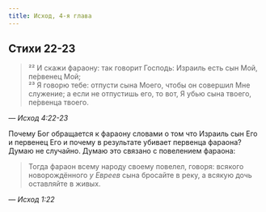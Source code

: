 ```yaml
---
title: Исход, 4-я глава
---
```


## Стихи 22-23

> ²² И скажи фараону: так говорит Господь: Израиль есть сын Мой, пе́рвенец Мой;  
> ²³ Я говорю тебе: отпусти сына Моего, чтобы он совершил Мне служение; а если не отпустишь его, то вот, Я убью сына твоего, пе́рвенца твоего.

— <cite>Исход&nbsp;4:22-23</cite>

Почему Бог обращается к фараону словами о том что Израиль сын Его и первенец Его и почему в результате убивает первенца фараона?
Думаю не случайно. Думаю это связано с повелением фараона:

> Тогда фараон всему народу своему повелел, говоря: всякого новорождённого _у Евреев_ сына бросайте в реку, а всякую дочь оставляйте в живых. 

— <cite>Исход&nbsp;1:22</cite>
